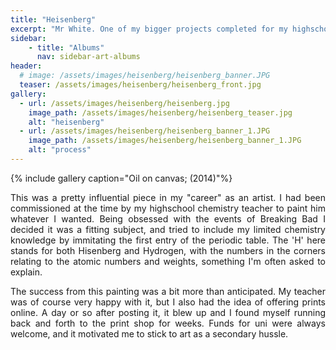 ```yaml
---
title: "Heisenberg"
excerpt: "Mr White. One of my bigger projects completed for my highschool chemistry teacher; (2014)"
sidebar:
    - title: "Albums"
      nav: sidebar-art-albums
header:
  # image: /assets/images/heisenberg/heisenberg_banner.JPG
  teaser: /assets/images/heisenberg/heisenberg_front.jpg
gallery:
  - url: /assets/images/heisenberg/heisenberg.jpg
    image_path: /assets/images/heisenberg/heisenberg_teaser.jpg
    alt: "heisenberg"
  - url: /assets/images/heisenberg/heisenberg_banner_1.JPG
    image_path: /assets/images/heisenberg/heisenberg_banner_1.JPG
    alt: "process"
---
```


{% include gallery caption="Oil on canvas; (2014)"%}


<p align = "justify">This was a pretty influential piece in my "career" as an artist. I had been commissioned at the time by my highschool chemistry teacher to paint him whatever I wanted. Being obsessed with the events of Breaking Bad I decided it was a fitting subject, and tried to include my limited chemistry knowledge by immitating the first entry of the periodic table. The 'H' here stands for both Hisenberg and Hydrogen, with the numbers in the corners relating to the atomic numbers and weights, something I'm often asked to explain.</p>

<p align = "justify">The success from this painting was a bit more than anticipated. My teacher was of course very happy with it, but I also had the idea of offering prints online. A day or so after posting it, it blew up and I found myself running back and forth to the print shop for weeks. Funds for uni were always welcome, and it motivated me to stick to art as a secondary hussle.</p>
